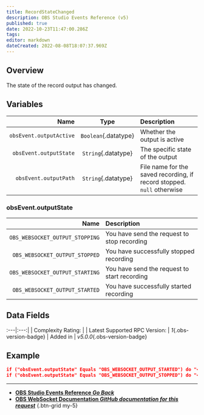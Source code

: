 ```yaml
---
title: RecordStateChanged
description: OBS Studio Events Reference (v5)
published: true
date: 2022-10-23T11:47:00.286Z
tags: 
editor: markdown
dateCreated: 2022-08-08T18:07:37.969Z
---
```


## Overview
The state of the record output has changed.

## Variables
Name | Type | Description | 
----:|:----:|:------------|
`obsEvent.outputActive` | `Boolean`{.datatype} | Whether the output is active
`obsEvent.outputState` | `String`{.datatype} | The specific state of the output
`obsEvent.outputPath` | `String`{.datatype} | File name for the saved recording, if record stopped. `null` otherwise

### obsEvent.outputState
Name | Description
----:|:------------
`OBS_WEBSOCKET_OUTPUT_STOPPING` | You have send the request to stop recording
`OBS_WEBSOCKET_OUTPUT_STOPPED` | You have successfully stopped recording
`OBS_WEBSOCKET_OUTPUT_STARTING` | You have send the request to start recording
`OBS_WEBSOCKET_OUTPUT_STARTED` | You have successfully started recording

## Data Fields
:---|:---:|
| Complexity Rating: | <span class="stars stars--2"></span>
| Latest Supported RPC Version: | *1*{.obs-version-badge}
| Added in | *v5.0.0*{.obs-version-badge}

## Example
```json
if ("obsEvent.outputState" Equals "OBS_WEBSOCKET_OUTPUT_STARTED") do "<start recording action>" then "break"
if ("obsEvent.outputState" Equals "OBS_WEBSOCKET_OUTPUT_STOPPED") do "<stop recording action>" then "break"
```

---

- [<i class="mdi mdi-chevron-left"></i>**OBS Studio Events Reference *Go Back***](/en/Broadcasters/OBS/Events)
- [<i class="mdi mdi-github"></i> **OBS WebSocket Documentation *GitHub documentation for this request***](https://github.com/obsproject/obs-websocket/blob/master/docs/generated/protocol.md#recordstatechanged)
{.btn-grid my-5}